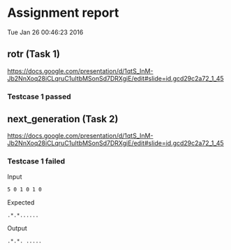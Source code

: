# Assignment report
Tue Jan 26 00:46:23 2016
## rotr (Task 1)
https://docs.google.com/presentation/d/1qtS_InM-Jb2NnXoq28iCLqruC1uItbMSonSd7DRXgiE/edit#slide=id.gcd29c2a72_1_45

### Testcase 1 passed
## next_generation (Task 2)
https://docs.google.com/presentation/d/1qtS_InM-Jb2NnXoq28iCLqruC1uItbMSonSd7DRXgiE/edit#slide=id.gcd29c2a72_1_45

### Testcase 1 failed
Input
```
5 0 1 0 1 0
```


Expected
```
.*.*......
```


Output
```
.*.*. .....
```

